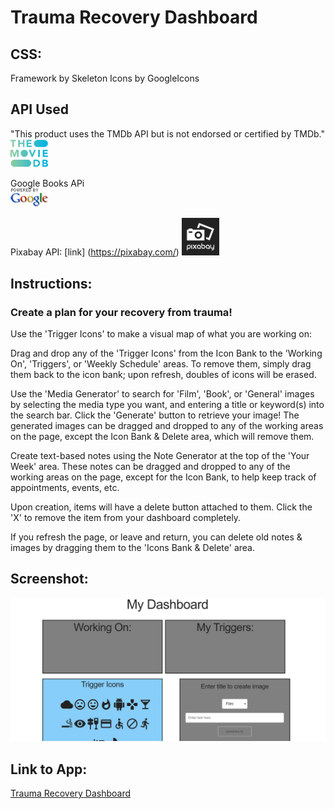 # Trauma Recovery Dashboard

## CSS:
Framework by Skeleton
Icons by GoogleIcons

## API Used
"This product uses the TMDb API but is not endorsed or certified by TMDb."
</br><img src="./images/tmdb.png" width="60"/>

Google Books APi</br>
<img src="images/poweredby.png">

Pixabay API: [link] (https://pixabay.com/)
<img src="images/pixabay.png" width="60">

## Instructions:

### Create a plan for your recovery from trauma!

Use the 'Trigger Icons' to make a visual map of what you are working on:

Drag and drop any of the 'Trigger Icons' from the Icon Bank to the 'Working On', 'Triggers', or 'Weekly Schedule' areas.  To remove them, simply drag them back to the icon bank; upon refresh, doubles of icons will be erased.

Use the 'Media Generator' to search for 'Film', 'Book', or 'General' images by selecting the media type you want, and entering a title or keyword(s) into the search bar. Click the 'Generate' button to retrieve your image! The generated images can be dragged and dropped to any of the working areas on the page, except the Icon Bank & Delete area, which will remove them.

Create text-based notes using the Note Generator at the top of the 'Your Week' area.
These notes can be dragged and dropped to any of the working areas on the page, except for the Icon Bank, to help keep track of appointments, events, etc.

Upon creation, items will have a delete button attached to them.  Click the 'X' to remove the item from your dashboard completely.

If you refresh the page, or leave and return, you can delete old notes & images by dragging them to the 'Icons Bank & Delete' area.

## Screenshot:
<img src="images/screenshot.png">

## Link to App:
[Trauma Recovery Dashboard](https://londonlast21.github.io/filmskeleton)

